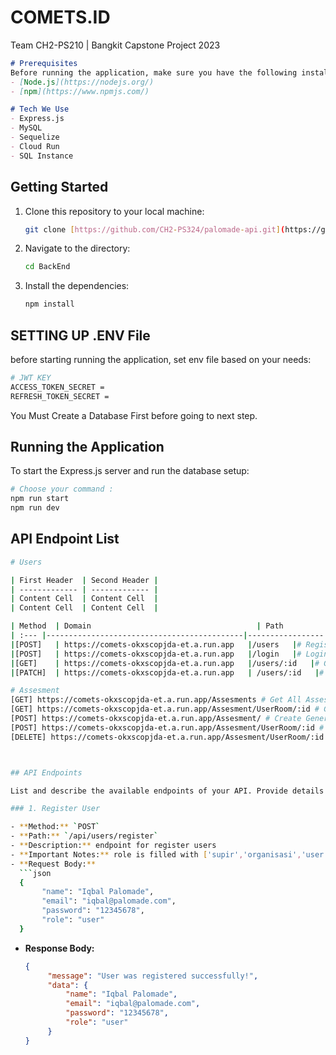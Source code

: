 # COMETS.ID
Team CH2-PS210 | Bangkit Capstone Project 2023

```markdown
# Prerequisites
Before running the application, make sure you have the following installed on your machine:
- [Node.js](https://nodejs.org/)
- [npm](https://www.npmjs.com/)

# Tech We Use
- Express.js
- MySQL
- Sequelize
- Cloud Run
- SQL Instance
```

## Getting Started

1. Clone this repository to your local machine:

   ```bash
   git clone [https://github.com/CH2-PS324/palomade-api.git](https://github.com/COMETS-ID/BackEnd.git)
   ```

2. Navigate to the directory:

   ```bash
   cd BackEnd
   ```

3. Install the dependencies:

   ```bash
   npm install
   ```

## SETTING UP .ENV File

before starting running the application, set env file based on your needs:

```bash
# JWT KEY
ACCESS_TOKEN_SECRET =
REFRESH_TOKEN_SECRET =
```

You Must Create a Database First before going to next step.

## Running the Application

To start the Express.js server and run the database setup:

```bash
# Choose your command : 
npm run start
npm run dev
```

## API Endpoint List

```bash
# Users

| First Header  | Second Header |
| ------------- | ------------- |
| Content Cell  | Content Cell  |
| Content Cell  | Content Cell  |

| Method  | Domain                                     | Path            | Descripton                 |
| :--- |--------------------------------------------|-----------------|----------------------------|
|[POST]   | https://comets-okxscopjda-et.a.run.app   |/users   |# Register User             |
|[POST]   | https://comets-okxscopjda-et.a.run.app   |/login   |# Login User                |
|[GET]    | https://comets-okxscopjda-et.a.run.app   |/users/:id   |# Get User Detail           |
|[PATCH]  | https://comets-okxscopjda-et.a.run.app   | /users/:id   |# Update User Detail        |

# Assesment
[GET] https://comets-okxscopjda-et.a.run.app/Assesments # Get All Assesment User
[GET] https://comets-okxscopjda-et.a.run.app/Assesment/UserRoom/:id # Get All Assesment from UserRoom
[POST] https://comets-okxscopjda-et.a.run.app/Assesment/ # Create General Assesment User
[POST] https://comets-okxscopjda-et.a.run.app/Assesment/UserRoom/:id # Create Assesment By UserRoom
[DELETE] https://comets-okxscopjda-et.a.run.app/Assesment/UserRoom/:id # Create Assesment By UserRoom



## API Endpoints

List and describe the available endpoints of your API. Provide details such as the HTTP methods supported, expected parameters, and example responses. Organize this section logically based on the different functionalities your API offers.

### 1. Register User

- **Method:** `POST`
- **Path:** `/api/users/register`
- **Description:** endpoint for register users
- **Important Notes:** role is filled with ['supir','organisasi','user']
- **Request Body:**
  ```json
  {
       "name": "Iqbal Palomade",
       "email": "iqbal@palomade.com",
       "password": "12345678",
       "role": "user"
  }
  ```
- **Response Body:**
  ```json
  {
       "message": "User was registered successfully!",
       "data": {
           "name": "Iqbal Palomade",
           "email": "iqbal@palomade.com",
           "password": "12345678",
           "role": "user"
       }
  }
  ```
  

  ```
  
